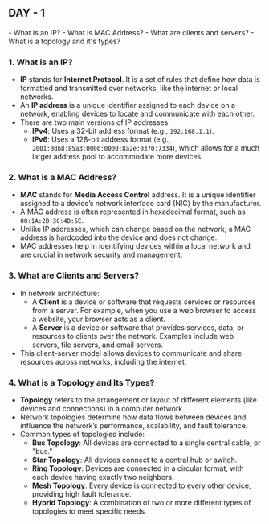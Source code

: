 <h2>DAY - 1</h2>
- What is an IP?
- What is MAC Address?
- What are clients and servers?
- What is a topology and it's types?

### 1. What is an IP?
   - **IP** stands for **Internet Protocol**. It is a set of rules that define how data is formatted and transmitted over networks, like the internet or local networks.
   - An **IP address** is a unique identifier assigned to each device on a network, enabling devices to locate and communicate with each other.
   - There are two main versions of IP addresses:
     - **IPv4**: Uses a 32-bit address format (e.g., `192.168.1.1`).
     - **IPv6**: Uses a 128-bit address format (e.g., `2001:0db8:85a3:0000:0000:8a2e:0370:7334`), which allows for a much larger address pool to accommodate more devices.

### 2. What is a MAC Address?
   - **MAC** stands for **Media Access Control** address. It is a unique identifier assigned to a device’s network interface card (NIC) by the manufacturer.
   - A MAC address is often represented in hexadecimal format, such as `00:1A:2B:3C:4D:5E`.
   - Unlike IP addresses, which can change based on the network, a MAC address is hardcoded into the device and does not change.
   - MAC addresses help in identifying devices within a local network and are crucial in network security and management.

### 3. What are Clients and Servers?
   - In network architecture:
     - A **Client** is a device or software that requests services or resources from a server. For example, when you use a web browser to access a website, your browser acts as a client.
     - A **Server** is a device or software that provides services, data, or resources to clients over the network. Examples include web servers, file servers, and email servers.
   - This client-server model allows devices to communicate and share resources across networks, including the internet.

### 4. What is a Topology and Its Types?
   - **Topology** refers to the arrangement or layout of different elements (like devices and connections) in a computer network.
   - Network topologies determine how data flows between devices and influence the network’s performance, scalability, and fault tolerance.
   - Common types of topologies include:
     - **Bus Topology**: All devices are connected to a single central cable, or "bus."
     - **Star Topology**: All devices connect to a central hub or switch.
     - **Ring Topology**: Devices are connected in a circular format, with each device having exactly two neighbors.
     - **Mesh Topology**: Every device is connected to every other device, providing high fault tolerance.
     - **Hybrid Topology**: A combination of two or more different types of topologies to meet specific needs.

